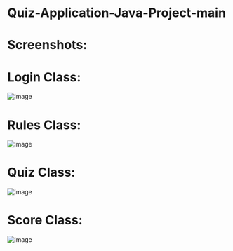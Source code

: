 # Quiz-Application-Java-Project-main


# Screenshots:
# Login Class:
![image](https://github.com/user-attachments/assets/b44e9f2a-5213-4aa1-b117-6b4ee8764058)

# Rules Class:
![image](https://github.com/user-attachments/assets/44107af4-2071-4f1c-a2ea-9f64998d3a38)

# Quiz Class:
![image](https://github.com/user-attachments/assets/494561ca-cc1f-4526-9135-150ce39232e9)

# Score Class:
![image](https://github.com/user-attachments/assets/3f83a10f-53d9-4991-9cfa-cbad29691f04)
